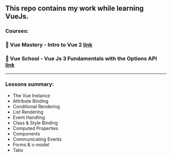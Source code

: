 ## This repo contains my work while learning VueJs.

### Courses:
###     🔹 Vue Mastery - Intro to Vue 2 [link](https://www.vuemastery.com/courses/intro-to-vue-js/vue-instance)
###     🔹 Vue School - Vue Js 3 Fundamentals with the Options API [link](https://vueschool.io/courses/vuejs-3-fundamentals)

___

### Lessons summary:
- The Vue Instance
- Attribute Binding
- Conditional Rendering
- List Rendering
- Event Handling
- Class & Style Binding
- Computed Properties
- Components
- Communicating Events
- Forms & v-model
- Tabs
